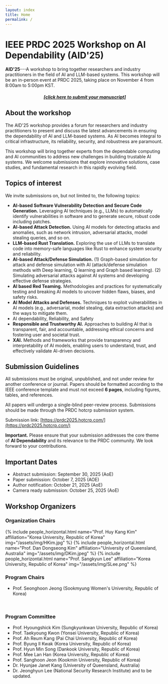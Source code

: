 ```yaml
---
layout: index
title: Home
permalink: /
---
```


# IEEE PRDC 2025 Workshop on AI Dependability (AID'25)
**AID'25**---A workshop to bring together researchers and industry practitioners in the field of AI and LLM-based systems. This workshop will be an in-person event at PRDC 2025, taking place on November 4 from 8:00am to 5:00pm KST.

<h5 style="text-align:center;"><a href="https://prdc2025.hotcrp.com">[click here to submit your manuscript]</a></h5>

## About the workshop
The AID'25 workshop provides a forum for researchers and industry practitioners to present and discuss the latest advancements in ensuring the dependability of AI and LLM-based systems. As AI becomes integral to critical infrastructure, its reliability, security, and robustness are paramount.

This workshop will bring together experts from the dependable computing and AI communities to address new challenges in building trustable AI systems. We welcome submissions that explore innovative solutions, case studies, and fundamental research in this rapidly evolving field.


## Topics of interest
We invite submissions on, but not limited to, the following topics:
- **AI-based Software Vulnerability Detection and Secure Code Generation.** Leveraging AI techniques (e.g., LLMs) to automatically identify vulnerabilities in software and to generate secure, robust code including patches.
- **AI-based Attack Detection.** Using AI models for detecting attacks and anomalies, such as network intrusion, adversarial attacks, model stealing queries, and so on.
- **LLM-based Rust Translation.** Exploring the use of LLMs to translate code into memory-safe languages like Rust to enhance system security and reliability.
- **AI-based Attack/Defense Simulation.** (1) Graph-based simulation for attack and defense simulation with AI (attack/defense simulation methods with Deep learning, Q learning and Graph based learning). (2) Simulating adversarial attacks against AI systems and developing effective defense strategies.
- **AI based Red Teaming.** Methodologies and practices for systematically testing and breaking AI models to uncover hidden flaws, biases, and safety risks.
- **AI Model Attacks and Defenses.** Techniques to exploit vulnerabilities in AI models (e.g., adversarial, model stealing, data extraction attacks) and the ways to mitigate them.
- AI dependability, Reliability, and Safety
- **Responsible and Trustworthy AI.** Approaches to building AI that is transparent, fair, and accountable, addressing ethical concerns and fostering user and societal trust.
- **XAI.** Methods and frameworks that provide transparency and interpretability of AI models, enabling users to understand, trust, and effectively validate AI-driven decisions.


## Submission Guidelines
All submissions must be original, unpublished, and not under review for another conference or journal. Papers should be formatted according to the IEEE conference template and must not exceed **6 pages**, including figures, tables, and references.

All papers will undergo a single-blind peer-review process. Submissions should be made through the PRDC hotcrp submission system.

Submission link: [https://prdc2025.hotcrp.com/](https://prdc2025.hotcrp.com/)

**Important.** Please ensure that your submission addresses the core theme of **AI Dependability** and its relevance to the PRDC community. We look forward to your contributions.


## Important Dates
- Abstract submission: September 30, 2025 (AoE)
- Paper submission: October 7, 2025 (AOE)
- Author notification: October 21, 2025 (AoE)
- Camera ready submission: October 25, 2025 (AoE) 



## Workshop Organizers

### Organization Chairs
{% include people_horizontal.html name="Prof. Huy Kang Kim" affiliation="Korea University, Republic of Korea" img="/assets/img/HKim.jpg" %} 
{% include people_horizontal.html name="Prof. Dan Dongseong Kim" affiliation="University of Queensland, Australia" img="/assets/img/DKim.jpeg" %} 
{% include people_horizontal.html name="Prof. Sangkyun Lee" affiliation="Korea University, Republic of Korea" img="/assets/img/SLee.png" %} 
<br>

### Program Chairs
- Prof. Seonghoon Jeong (Sookmyung Women's University, Republic of Korea)
<br>

### Program Committee

- Prof. Hyoungshick Kim (Sungkyunkwan University, Republic of Korea)
- Prof. Taekyoung Kwon (Yonsei University, Republic of Korea)
- Prof. Ah Reum Kang (Pai Chai University, Republic of Korea)
- Prof. Byung Il Kwak (Korea University, Republic of Korea)
- Prof. Hyun Min Song (Dankook University, Republic of Korea)
- Prof. Mee Lan Han (Korea University, Republic of Korea)
- Prof. Sanghoon Jeon (Kookmin University, Republic of Korea)
- Dr. Hyunjae Janet Kang (University of Queensland, Australia)
- Dr. Jeonghyun Lee (National Security Research Institute)
and to be updated.

